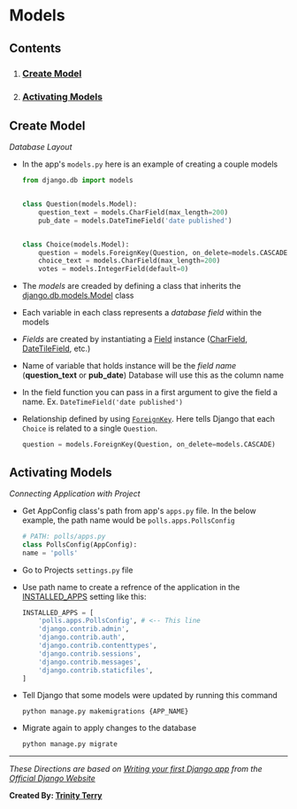 # Models

## Contents
1. ### [Create Model]()
1. ### [Activating Models]()

## Create Model

*Database Layout*

- In the app's `models.py` here is an example of creating a couple models
    ``` python
    from django.db import models


    class Question(models.Model):
        question_text = models.CharField(max_length=200)
        pub_date = models.DateTimeField('date published')


    class Choice(models.Model):
        question = models.ForeignKey(Question, on_delete=models.CASCADE)
        choice_text = models.CharField(max_length=200)
        votes = models.IntegerField(default=0)
    ```
- The _models_ are creaded by defining a class that inherits the [django.db.models.Model](https://docs.djangoproject.com/en/3.0/ref/models/instances/#django.db.models.Model) class

- Each variable in each class represents a _database field_ within the models

- _Fields_ are created by instantiating a [Field](https://docs.djangoproject.com/en/3.0/ref/models/fields/#django.db.models.Field) instance ([CharField](https://docs.djangoproject.com/en/3.0/ref/models/fields/#django.db.models.CharField), [DateTileField](https://docs.djangoproject.com/en/3.0/ref/models/fields/#django.db.models.DateTimeField), etc.)

- Name of variable that holds instance will be the _field name_ (__question_text__ or __pub_date__) Database will use this as the column name

- In the field function you can pass in a first argument to give the field a name. Ex. `DateTimeField('date published')`

- Relationship defined by using [`ForeignKey`](https://docs.djangoproject.com/en/3.0/ref/models/fields/#django.db.models.ForeignKey). Here tells Django that each `Choice` is related to a single `Question`. 

    ```python
    question = models.ForeignKey(Question, on_delete=models.CASCADE)
    ```
## Activating Models
*Connecting Application with Project*

- Get AppConfig class's path from app's `apps.py` file. In the below example, the path name would be `polls.apps.PollsConfig` 
    ```python
    # PATH: polls/apps.py
    class PollsConfig(AppConfig):
    name = 'polls'
    ```
- Go to Projects `settings.py` file
- Use path name to create a refrence of the application in the [INSTALLED_APPS](https://docs.djangoproject.com/en/3.0/ref/settings/#std:setting-INSTALLED_APPS) setting like this:

    ```python
    INSTALLED_APPS = [
        'polls.apps.PollsConfig', # <-- This line
        'django.contrib.admin',
        'django.contrib.auth',
        'django.contrib.contenttypes',
        'django.contrib.sessions',
        'django.contrib.messages',
        'django.contrib.staticfiles',
    ]
    ```
- Tell Django that some models were updated by running this command

    ```shell
    python manage.py makemigrations {APP_NAME}
    ```
- Migrate again to apply changes to the database

    ```shell
    python manage.py migrate
    ```
***
*These Directions are based on [Writing your first Django app](https://docs.djangoproject.com/en/3.0/intro/tutorial01/) from the [Official Django Website](https://www.djangoproject.com/)*

__Created By: [Trinity Terry](https://github.com/TrinityTerry)__